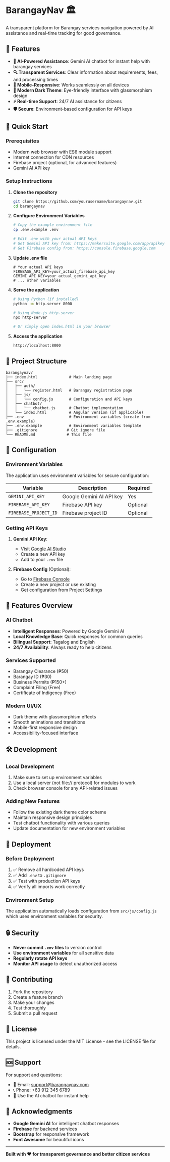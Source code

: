 # BarangayNav 🏛️

A transparent platform for Barangay services navigation powered by AI assistance and real-time tracking for good governance.

## 🌟 Features

- **🤖 AI-Powered Assistance**: Gemini AI chatbot for instant help with barangay services
- **🔍 Transparent Services**: Clear information about requirements, fees, and processing times
- **📱 Mobile-Responsive**: Works seamlessly on all devices
- **🌙 Modern Dark Theme**: Eye-friendly interface with glassmorphism design
- **⚡ Real-time Support**: 24/7 AI assistance for citizens
- **🛡️ Secure**: Environment-based configuration for API keys

## 🚀 Quick Start

### Prerequisites

- Modern web browser with ES6 module support
- Internet connection for CDN resources
- Firebase project (optional, for advanced features)
- Gemini AI API key

### Setup Instructions

1. **Clone the repository**

   ```bash
   git clone https://github.com/yourusername/barangaynav.git
   cd barangaynav
   ```

2. **Configure Environment Variables**

   ```bash
   # Copy the example environment file
   cp .env.example .env

   # Edit .env with your actual API keys
   # Get Gemini API key from: https://makersuite.google.com/app/apikey
   # Get Firebase config from: https://console.firebase.google.com
   ```

3. **Update .env file**

   ```env
   # Your actual API keys
   FIREBASE_API_KEY=your_actual_firebase_api_key
   GEMINI_API_KEY=your_actual_gemini_api_key
   # ... other variables
   ```

4. **Serve the application**

   ```bash
   # Using Python (if installed)
   python -m http.server 8000

   # Using Node.js http-server
   npx http-server

   # Or simply open index.html in your browser
   ```

5. **Access the application**
   ```
   http://localhost:8000
   ```

## 📁 Project Structure

```
barangaynav/
├── index.html              # Main landing page
├── src/
│   ├── auth/
│   │   └── register.html   # Barangay registration page
│   ├── js/
│   │   └── config.js       # Configuration and API keys
│   ├── chatbot/
│   │   └── chatbot.js      # Chatbot implementation
│   └── index.html          # Angular version (if applicable)
├── .env                    # Environment variables (create from .env.example)
├── .env.example            # Environment variables template
├── .gitignore             # Git ignore file
└── README.md              # This file
```

## 🔧 Configuration

### Environment Variables

The application uses environment variables for secure configuration:

| Variable              | Description              | Required |
| --------------------- | ------------------------ | -------- |
| `GEMINI_API_KEY`      | Google Gemini AI API key | Yes      |
| `FIREBASE_API_KEY`    | Firebase API key         | Optional |
| `FIREBASE_PROJECT_ID` | Firebase project ID      | Optional |

### Getting API Keys

1. **Gemini API Key**:

   - Visit [Google AI Studio](https://makersuite.google.com/app/apikey)
   - Create a new API key
   - Add to your `.env` file

2. **Firebase Config** (Optional):
   - Go to [Firebase Console](https://console.firebase.google.com)
   - Create a new project or use existing
   - Get configuration from Project Settings

## 🎨 Features Overview

### AI Chatbot

- **Intelligent Responses**: Powered by Google Gemini AI
- **Local Knowledge Base**: Quick responses for common queries
- **Bilingual Support**: Tagalog and English
- **24/7 Availability**: Always ready to help citizens

### Services Supported

- Barangay Clearance (₱50)
- Barangay ID (₱30)
- Business Permits (₱150+)
- Complaint Filing (Free)
- Certificate of Indigency (Free)

### Modern UI/UX

- Dark theme with glassmorphism effects
- Smooth animations and transitions
- Mobile-first responsive design
- Accessibility-focused interface

## 🛠️ Development

### Local Development

1. Make sure to set up environment variables
2. Use a local server (not file:// protocol) for modules to work
3. Check browser console for any API-related issues

### Adding New Features

- Follow the existing dark theme color scheme
- Maintain responsive design principles
- Test chatbot functionality with various queries
- Update documentation for new environment variables

## 🚀 Deployment

### Before Deployment

1. ✅ Remove all hardcoded API keys
2. ✅ Add `.env` to `.gitignore`
3. ✅ Test with production API keys
4. ✅ Verify all imports work correctly

### Environment Setup

The application automatically loads configuration from `src/js/config.js` which uses environment variables for security.

## 🔒 Security

- **Never commit `.env` files** to version control
- **Use environment variables** for all sensitive data
- **Regularly rotate API keys**
- **Monitor API usage** to detect unauthorized access

## 🤝 Contributing

1. Fork the repository
2. Create a feature branch
3. Make your changes
4. Test thoroughly
5. Submit a pull request

## 📝 License

This project is licensed under the MIT License - see the LICENSE file for details.

## 🆘 Support

For support and questions:

- 📧 Email: support@barangaynav.com
- 📞 Phone: +63 912 345 6789
- 💬 Use the AI chatbot for instant help

## 🌟 Acknowledgments

- **Google Gemini AI** for intelligent chatbot responses
- **Firebase** for backend services
- **Bootstrap** for responsive framework
- **Font Awesome** for beautiful icons

---

**Built with ❤️ for transparent governance and better citizen services**

